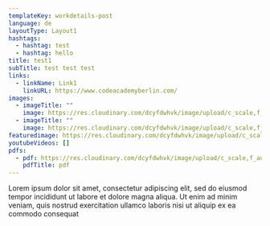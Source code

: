 ```yaml
---
templateKey: workdetails-post
language: de
layoutType: Layout1
hashtags:
  - hashtag: test
  - hashtag: hello
title: test1
subTitle: test test test
links:
  - linkName: Link1
    linkURL: https://www.codeacademyberlin.com/
images:
  - imageTitle: ""
    image: https://res.cloudinary.com/dcyfdwhvk/image/upload/c_scale,f_auto,q_100,w_2400/v1627916672/pre8_h8frtk.jpg
  - imageTitle: ""
    image: https://res.cloudinary.com/dcyfdwhvk/image/upload/c_scale,f_auto,q_100,w_2400/v1611746961/sample.jpg
featuredimage: https://res.cloudinary.com/dcyfdwhvk/image/upload/c_scale,f_auto,q_100,w_2400/v1611746961/sample.jpg
youtubeVideos: []
pdfs:
  - pdf: https://res.cloudinary.com/dcyfdwhvk/image/upload/c_scale,f_auto,q_100,w_2400/v1628258864/Mockup_Jul23_w6fhdm.pdf
    pdfTitle: pdf
---
```

Lorem ipsum dolor sit amet, consectetur adipiscing elit, sed do eiusmod tempor incididunt ut labore et dolore magna aliqua. Ut enim ad minim veniam, quis nostrud exercitation ullamco laboris nisi ut aliquip ex ea commodo consequat